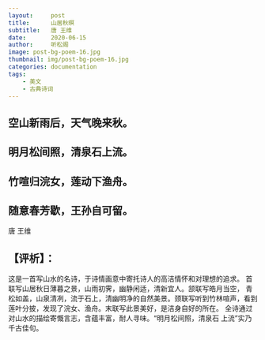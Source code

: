 ```yaml
---
layout:     post
title:      山居秋暝
subtitle:   唐 王维
date:       2020-06-15
author:     听松阁
image: post-bg-poem-16.jpg
thumbnail: img/post-bg-poem-16.jpg
categories: documentation
tags:
    - 美文
    - 古典诗词
---
```


## 空山新雨后，天气晚来秋。
## 明月松间照，清泉石上流。
## 竹喧归浣女，莲动下渔舟。
## 随意春芳歇，王孙自可留。

唐 王维

## 【评析】：
这是一首写山水的名诗，于诗情画意中寄托诗人的高洁情怀和对理想的追求。
首联写山居秋日薄暮之景，山雨初霁，幽静闲适，清新宜人。颔联写皓月当空，
青松如盖，山泉清冽，流于石上，清幽明净的自然美景。颈联写听到竹林喧声，看到
莲叶分披，发现了浣女、渔舟。末联写此景美好，是洁身自好的所在。
全诗通过对山水的描绘寄慨言志，含蕴丰富，耐人寻味。“明月松间照，清泉石
上流”实乃千古佳句。
